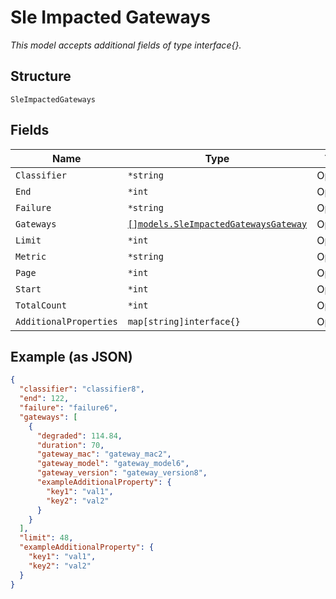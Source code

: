 
# Sle Impacted Gateways

*This model accepts additional fields of type interface{}.*

## Structure

`SleImpactedGateways`

## Fields

| Name | Type | Tags | Description |
|  --- | --- | --- | --- |
| `Classifier` | `*string` | Optional | - |
| `End` | `*int` | Optional | - |
| `Failure` | `*string` | Optional | - |
| `Gateways` | [`[]models.SleImpactedGatewaysGateway`](../../doc/models/sle-impacted-gateways-gateway.md) | Optional | - |
| `Limit` | `*int` | Optional | - |
| `Metric` | `*string` | Optional | - |
| `Page` | `*int` | Optional | - |
| `Start` | `*int` | Optional | - |
| `TotalCount` | `*int` | Optional | - |
| `AdditionalProperties` | `map[string]interface{}` | Optional | - |

## Example (as JSON)

```json
{
  "classifier": "classifier8",
  "end": 122,
  "failure": "failure6",
  "gateways": [
    {
      "degraded": 114.84,
      "duration": 70,
      "gateway_mac": "gateway_mac2",
      "gateway_model": "gateway_model6",
      "gateway_version": "gateway_version8",
      "exampleAdditionalProperty": {
        "key1": "val1",
        "key2": "val2"
      }
    }
  ],
  "limit": 48,
  "exampleAdditionalProperty": {
    "key1": "val1",
    "key2": "val2"
  }
}
```

